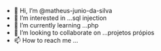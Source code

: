 - 👋 Hi, I’m @matheus-junio-da-silva
- 👀 I’m interested in ...sql injection
- 🌱 I’m currently learning ...php
- 💞️ I’m looking to collaborate on ...projetos própios
- 📫 How to reach me ...

<!---
matheus-junio-da-silva/matheus-junio-da-silva is a ✨ special ✨ repository because its `README.md` (this file) appears on your GitHub profile.
You can click the Preview link to take a look at your changes.
--->
